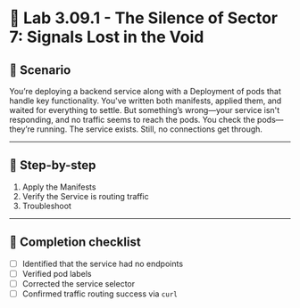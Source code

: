 # 🧰 Lab 3.09.1 - The Silence of Sector 7: Signals Lost in the Void

## 🎯 Scenario

You’re deploying a backend service along with a Deployment of pods that handle key functionality. You've written both manifests, applied them, and waited for everything to settle.
But something’s wrong—your service isn't responding, and no traffic seems to reach the pods. You check the pods—they’re running. The service exists. Still, no connections get through.

---

## 🧭 Step-by-step

1. Apply the Manifests
2. Verify the Service is routing traffic
3. Troubleshoot

---

## 🏁 Completion checklist

- [ ] Identified that the service had no endpoints
- [ ] Verified pod labels
- [ ] Corrected the service selector
- [ ] Confirmed traffic routing success via `curl`
